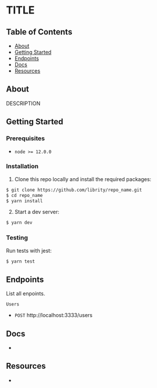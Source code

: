 # TITLE

## Table of Contents

- [About](#about)
- [Getting Started](#getting_started)
- [Endpoints](#endpoints)
- [Docs](#docs)
- [Resources](#resources)

## About <a name = "about"></a>

DESCRIPTION

## Getting Started <a name = "getting_started"></a>

### Prerequisites

- `node >= 12.0.0`

### Installation

1. Clone this repo locally and install the required packages:

```bash
$ git clone https://github.com/librity/repo_name.git
$ cd repo_name
$ yarn install
```

2. Start a dev server:

```bash
$ yarn dev
```

### Testing

Run tests with jest:

```bash
$ yarn test
```

## Endpoints <a name = "endpoints"></a>

List all enpoints.

`Users`

- `POST` http://localhost:3333/users

## Docs <a name = "docs"></a>

-

## Resources <a name = "resources"></a>

-

